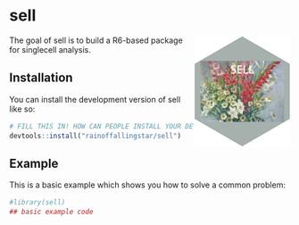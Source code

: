 
<!-- README.md is generated from README.Rmd. Please edit that file -->

# sell
<img src="https://github.com/rainoffallingstar/sell/blob/master/dev/sell.png" height="200" align="right"/>
<!-- badges: start -->
<!-- badges: end -->

The goal of sell is to build a R6-based package for singlecell analysis.

## Installation

You can install the development version of sell like so:

``` r
# FILL THIS IN! HOW CAN PEOPLE INSTALL YOUR DEV PACKAGE?
devtools::install("rainoffallingstar/sell")
```

## Example

This is a basic example which shows you how to solve a common problem:

``` r
#library(sell)
## basic example code
```
